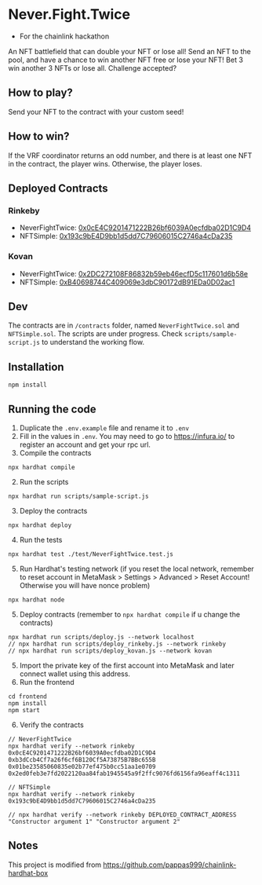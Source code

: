 # Never.Fight.Twice
* For the chainlink hackathon

An NFT battlefield that can double your NFT or lose all!
Send an NFT to the pool, and have a chance to win another NFT free or lose your NFT!
Bet 3 win another 3 NFTs or lose all. Challenge accepted?

## How to play?
Send your NFT to the contract with your custom seed!

## How to win?
If the VRF coordinator returns an odd number, and there is at least one NFT in the contract, the player wins. Otherwise, the player loses.

## Deployed Contracts
### Rinkeby
- NeverFightTwice: [0x0cE4C9201471222B26bf6039A0ecfdba02D1C9D4](https://rinkeby.etherscan.io/address/0x0cE4C9201471222B26bf6039A0ecfdba02D1C9D4#code)
- NFTSimple: [0x193c9bE4D9bb1d5dd7C79606015C2746a4cDa235](https://rinkeby.etherscan.io/address/0x193c9bE4D9bb1d5dd7C79606015C2746a4cDa235#code)

### Kovan
- NeverFightTwice: [0x2DC272108F86832b59eb46ecfD5c117601d6b58e](https://kovan.etherscan.io/address/0x2DC272108F86832b59eb46ecfD5c117601d6b58e#code)
- NFTSimple: [0xB40698744C409069e3dbC90172dB91EDa0D02ac1](https://kovan.etherscan.io/address/0xB40698744C409069e3dbC90172dB91EDa0D02ac1#code)

## Dev
The contracts are in `/contracts` folder, named `NeverFightTwice.sol` and `NFTSimple.sol`. The scripts are under progress. Check `scripts/sample-script.js` to understand the working flow.

## Installation
```
npm install 
```

## Running the code
1. Duplicate the `.env.example` file and rename it to `.env`
2. Fill in the values in `.env`. You may need to go to https://infura.io/ to register an account and get your rpc url.
1. Compile the contracts
```
npx hardhat compile
```
2. Run the scripts
```
npx hardhat run scripts/sample-script.js
```
3. Deploy the contracts 
```
npx hardhat deploy
```
4. Run the tests
```
npx hardhat test ./test/NeverFightTwice.test.js
```
5. Run Hardhat's testing network (if you reset the local network, remember to reset account in MetaMask > Settings > Advanced > Reset Account! Otherwise you will have nonce problem)
```
npx hardhat node

```
5. Deploy contracts (remember to `npx hardhat compile` if u change the contracts)
```
npx hardhat run scripts/deploy.js --network localhost
// npx hardhat run scripts/deploy_rinkeby.js --network rinkeby
// npx hardhat run scripts/deploy_kovan.js --network kovan

```
5. Import the private key of the first account into MetaMask and later connect wallet using this address.
5. Run the frontend
```
cd frontend
npm install
npm start
```
6. Verify the contracts
```
// NeverFightTwice
npx hardhat verify --network rinkeby 0x0cE4C9201471222B26bf6039A0ecfdba02D1C9D4 0xb3dCcb4Cf7a26f6cf6B120Cf5A73875B7BBc655B 0x01be23585060835e02b77ef475b0cc51aa1e0709 0x2ed0feb3e7fd2022120aa84fab1945545a9f2ffc9076fd6156fa96eaff4c1311

// NFTSimple
npx hardhat verify --network rinkeby 0x193c9bE4D9bb1d5dd7C79606015C2746a4cDa235 

// npx hardhat verify --network rinkeby DEPLOYED_CONTRACT_ADDRESS "Constructor argument 1" "Constructor argument 2"

```

## Notes 
This project is modified from https://github.com/pappas999/chainlink-hardhat-box
